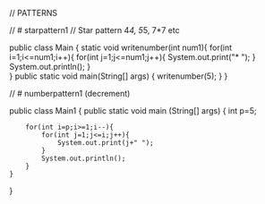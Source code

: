 // PATTERNS

// # starpattern1
// Star pattern 4*4, 5*5, 7*7 etc

public class Main
{
    static void writenumber(int num1){
        for(int i=1;i<=num1;i++){
	    for(int j=1;j<=num1;j++){
		System.out.print("* ");
	    }
	System.out.println();
	}    
     }
     public static void main(String[] args) {
      	writenumber(5);
    }
}

// # numberpattern1 (decrement)

public class Main1
{
	public static void main (String[] args) {
		int p=5;
		
		for(int i=p;i>=1;i--){
		    for(int j=1;j<=i;j++){
		        System.out.print(j+" ");
		    }
		    System.out.println();
		}
	}
}
